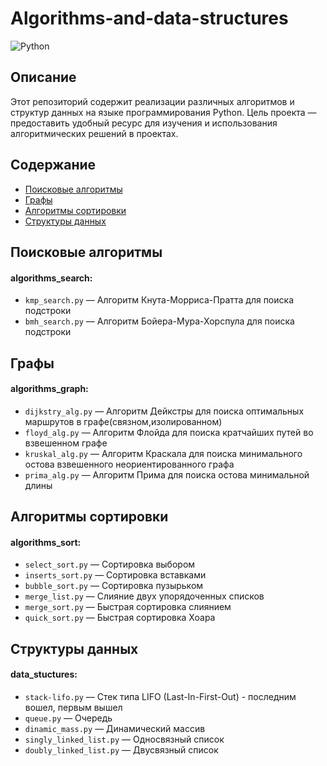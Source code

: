 # Algorithms-and-data-structures
![Python](https://img.shields.io/badge/Python-3.8%2B-blue.svg)

## Описание
Этот репозиторий содержит реализации различных алгоритмов и структур данных на языке программирования Python. Цель проекта — предоставить удобный ресурс для изучения и использования алгоритмических решений в проектах. 


## Содержание

- [Поисковые алгоритмы](#поисковые-алгоритмы)
- [Графы](#графы)
- [Алгоритмы сортировки](#алгоритмы-сортировки)
- [Структуры данных](#структуры-данных)

## Поисковые алгоритмы 
#### algorithms_search:

- `kmp_search.py` — Алгоритм Кнута-Морриса-Пратта для поиска подстроки
- `bmh_search.py` — Алгоритм Бойера-Мура-Хорспула для поиска подстроки

## Графы
#### algorithms_graph: 

- `dijkstry_alg.py` — Алгоритм Дейкстры для поиска оптимальных маршрутов в графе(связном,изолированном)
- `floyd_alg.py` — Алгоритм Флойда для поиска кратчайших путей во взвешенном графе
- `kruskal_alg.py` — Алгоритм Краскала для поиска минимального остова взвешенного неориентированного графа
- `prima_alg.py` — Алгоритм Прима для поиска остова минимальной длины 

## Алгоритмы сортировки 
#### algorithms_sort:
- `select_sort.py` — Сортировка выбором
- `inserts_sort.py` — Сортировка вставками
- `bubble_sort.py` — Сортировка пузырьком
- `merge_list.py` — Слияние двух упорядоченных списков
- `merge_sort.py` — Быстрая сортировка слиянием
- `quick_sort.py` — Быстрая сортировка Хоара

## Структуры данных
#### data_stuctures:
- `stack-lifo.py` — Cтек типа  LIFO (Last-In-First-Out) - последним вошел, первым вышел
- `queue.py` — Очередь
- `dinamic_mass.py` — Динамический массив
- `singly_linked_list.py` — Односвязный список
- `doubly_linked_list.py` — Двусвязный список